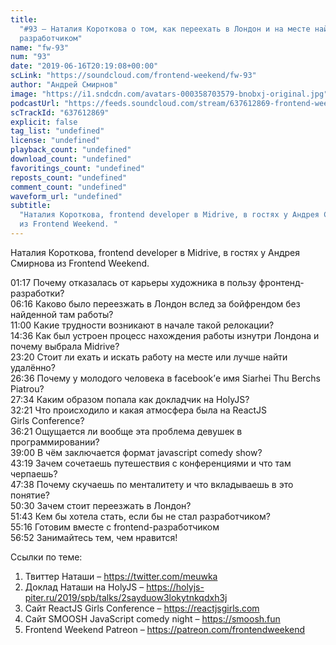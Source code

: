```yaml
---
title:
  "#93 – Наталия Короткова о том, как переехать в Лондон и на месте найти работу
  разработчиком"
name: "fw-93"
num: "93"
date: "2019-06-16T20:19:08+00:00"
scLink: "https://soundcloud.com/frontend-weekend/fw-93"
author: "Андрей Смирнов"
image: "https://i1.sndcdn.com/avatars-000358703579-bnobxj-original.jpg"
podcastUrl: "https://feeds.soundcloud.com/stream/637612869-frontend-weekend-fw-93.m4a"
scTrackId: "637612869"
explicit: false
tag_list: "undefined"
license: "undefined"
playback_count: "undefined"
download_count: "undefined"
favoritings_count: "undefined"
reposts_count: "undefined"
comment_count: "undefined"
waveform_url: "undefined"
subtitle:
  "Наталия Короткова, frontend developer в Midrive, в гостях у Андрея Смирнова
  из Frontend Weekend. "
---
```


Наталия Короткова, frontend developer в Midrive, в гостях у Андрея Смирнова из
Frontend Weekend.

<timecode sec="77">01:17</timecode> Почему отказалась от карьеры художника в
пользу фронтенд-разработки? <br><timecode sec="376">06:16</timecode> Каково было
переезжать в Лондон вслед за бойфрендом без найденной там работы?
<br><timecode sec="660">11:00</timecode> Какие трудности возникают в начале
такой релокации? <br><timecode sec="876">14:36</timecode> Как был устроен
процесс нахождения работы изнутри Лондона и почему выбрала Midrive?
<br><timecode sec="1400">23:20</timecode> Стоит ли ехать и искать работу на
месте или лучше найти удалённо? <br><timecode sec="1596">26:36</timecode> Почему
у молодого человека в facebook’е имя Siarhei Thu Berchs Piatrou?
<br><timecode sec="1654">27:34</timecode> Каким образом попала как докладчик на
HolyJS? <br><timecode sec="1941">32:21</timecode> Что происходило и какая
атмосфера была на ReactJS Girls Conference?
<br><timecode sec="2181">36:21</timecode> Ощущается ли вообще эта проблема
девушек в программировании? <br><timecode sec="2340">39:00</timecode> В чём
заключается формат javascript comedy show?
<br><timecode sec="2599">43:19</timecode> Зачем сочетаешь путешествия с
конференциями и что там черпаешь? <br><timecode sec="2858">47:38</timecode>
Почему скучаешь по менталитету и что вкладываешь в это понятие?
<br><timecode sec="3030">50:30</timecode> Зачем стоит переезжать в Лондон?
<br><timecode sec="3103">51:43</timecode> Кем бы хотела стать, если бы не стал
разработчиком? <br><timecode sec="3316">55:16</timecode> Готовим вместе с
frontend-разработчиком <br><timecode sec="3412">56:52</timecode> Занимайтесь
тем, чем нравится!

Ссылки по теме:

1. Твиттер Наташи – <https://twitter.com/meuwka>
2. Доклад Наташи на HolyJS –
   <https://holyjs-piter.ru/2019/spb/talks/2sayduow3lokytnkqdxh3j>
3. Сайт ReactJS Girls Conference – <https://reactjsgirls.com>
4. Сайт SMOOSH JavaScript comedy night – <https://smoosh.fun>
5. Frontend Weekend Patreon – <https://patreon.com/frontendweekend>

